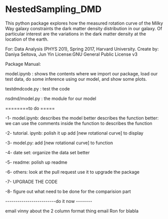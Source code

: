 # NestedSampling_DMD
This python package explores how the measured rotation curve of the Milky Way galaxy constraints the dark matter density distribution in our galaxy.  Of particular interest are the variations in the dark matter density at the location of the earth.

For: Data Analysis (PHYS 201), Spring 2017, Harvard University.
Create by: Daniya Seitova, Jun Yin
License:GNU General Public License v3



Package Manual:

model.ipynb : shows the contents where we import our package, load our test data, do some inference using our model, and show some plots.

testdmdcode.py : test the code 

nsdmd/model.py : the module for our model



========to do ===== 

-1- model.ipynb: 
describes the model better 
describes the function better: we can use the comments inside the function to describes the function 

-2- tutorial. ipynb: 
polish it up 
add [new rotational curve] to display 


-3- model.py: 
add [new rotational curve] to function 


-4- date set: 
organize the data set better 


-5- readme: 
polish up readme 


-6- others: 
look at the pull request
use it to upgrade the package 


-7- UPGRADE THE CODE 

-8- figure out what need to be done for the comparision part 

-------------------------do it now --------

email vinny about the 2 column format thing 
email Ron for blabla 
